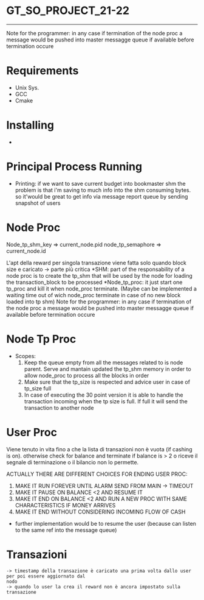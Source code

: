 # GT_SO_PROJECT_21-22

----

Note for the programmer:
in any case if termination of the node proc a message would be pushed into master messagge queue
if available before termination occure
# Requirements

* Unix Sys.
* GCC
* Cmake

# Installing

*

# Principal Process Running
* Printing:
    if we want to save current budget into bookmaster shm the problem is that i'm saving to much info
        into the shm consuming bytes. so it'would be great to get info via message report queue
        by sending snapshot of users

# Node Proc
Node_tp_shm_key => current_node.pid
node_tp_semaphore => current_node.id

L'apt della reward per singola transazione viene fatta solo quando block size e caricato -> parte più critica
    *SHM: part of the responsability of a node proc is to create the tp_shm that will be used by the
         node for loading the transaction_block to be processed
    *Node_tp_proc: it just start one tp_proc and kill it when node_proc terminate. (Maybe can be
     implemented a waiting time out of wich node_proc terminate in case of no new block loaded into
     tp shm)
Note for the programmer:
in any case if termination of the node proc a message would be pushed into master messagge queue
if available before termination occure
# Node Tp Proc
*  Scopes:
    1)  Keep the queue empty from all the messages related to is node parent. Serve and mantain updated
        the tp_shm memory in order to allow node_proc to process all the blocks in order
    2)  Make sure that the tp_size is respected and advice user in case of tp_size full
    3)  In case of executing the 30 point version it is able to handle the transaction incoming when
        the tp size is full. If full it will send the transaction to another node
# User Proc

Viene tenuto in vita fino a che la lista di transazioni non è vuota (if cashing is on). otherwise check for balance and
terminate if balance is > 2 o riceve il segnale di terminazione o il bilancio non lo permette.

ACTUALLY THERE ARE DIFFERENT CHOICES FOR ENDING USER PROC:

1) MAKE IT RUN FOREVER UNTIL ALARM SEND FROM MAIN -> TIMEOUT
2) MAKE IT PAUSE ON BALANCE <2 AND RESUME IT
3) MAKE IT END ON BALANCE <2 AND RUN A NEW PROC WITH SAME CHARACTERISTICS IF MONEY ARRIVES
4) MAKE IT END WITHOUT CONSIDERING INCOMING FLOW OF CASH

- further implementation would be to resume the user (because can listen to the same ref into the message queue)
# Transazioni
    -> timestamp della transazione è caricato una prima volta dallo user per poi essere aggiornato dal
    nodo
    -> quando lo user la crea il reward non è ancora impostato sulla transazione

